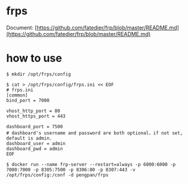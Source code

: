 # frps
Document: [https://github.com/fatedier/frp/blob/master/README.md](https://github.com/fatedier/frp/blob/master/README.md)

# how to use
```
$ mkdir /opt/frps/config

$ cat > /opt/frps/config/frps.ini << EOF
# frps.ini
[common]
bind_port = 7000

vhost_http_port = 80
vhost_https_port = 443

dashboard_port = 7500
# dashboard's username and password are both optional，if not set, default is admin.
dashboard_user = admin
dashboard_pwd = admin
EOF

$ docker run --name frp-server --restart=always -p 6000:6000 -p 7000:7000 -p 8305:7500 -p 8306:80 -p 8307:443 -v /opt/frps/config:/conf -d pengpan/frps
```

